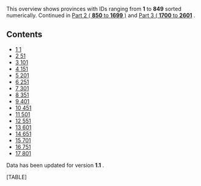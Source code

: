 This overview shows provinces with IDs ranging from **1** to **849**
sorted numerically. Continued in [Part 2 ( **850** to **1699**
)](/wiki/Provinces_by_ID,_part_2 "Provinces by ID, part 2") and [Part 3
( **1700** to
**2601**](/wiki/Provinces_by_ID,_part_3 "Provinces by ID, part 3") .

## Contents

-   [ 1 1 ](#1)
-   [ 2 51 ](#51)
-   [ 3 101 ](#101)
-   [ 4 151 ](#151)
-   [ 5 201 ](#201)
-   [ 6 251 ](#251)
-   [ 7 301 ](#301)
-   [ 8 351 ](#351)
-   [ 9 401 ](#401)
-   [ 10 451 ](#451)
-   [ 11 501 ](#501)
-   [ 12 551 ](#551)
-   [ 13 601 ](#601)
-   [ 14 651 ](#651)
-   [ 15 701 ](#701)
-   [ 16 751 ](#751)
-   [ 17 801 ](#801)

Data has been updated for version **1.1** .

[TABLE]

